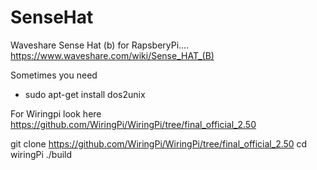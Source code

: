 # SenseHat
Waveshare Sense Hat (b) for RapsberyPi....
https://www.waveshare.com/wiki/Sense_HAT_(B)

Sometimes you need
- sudo apt-get install dos2unix

For Wiringpi look here
https://github.com/WiringPi/WiringPi/tree/final_official_2.50

git clone https://github.com/WiringPi/WiringPi/tree/final_official_2.50
cd wiringPi
./build


